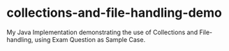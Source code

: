 # collections-and-file-handling-demo
My Java Implementation demonstrating the use of Collections and File-handling, using Exam Question as Sample Case.
